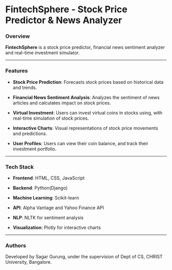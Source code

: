 # FintechSphere - Stock Price Predictor & News Analyzer

### Overview

**FintechSphere** is a stock price predictor, financial news sentiment analyzer and real-time investment simulator.

---

### Features

- **Stock Price Prediction**: Forecasts stock prices based on historical data and trends.

- **Financial News Sentiment Analysis**: Analyzes the sentiment of news articles and calculates impact on stock prices.

- **Virtual Investment**: Users can invest virtual coins in stocks using, with real-time simulation of stock prices.

- **Interactive Charts**: Visual representations of stock price movements and predictions.

- **User Profiles**: Users can view their coin balance, and track their investment portfolio.

---

### Tech Stack

- **Frontend**: HTML, CSS, JavaScript

- **Backend**: Python(Django)

- **Machine Learning**: Scikit-learn

- **API**: Alpha Vantage and Yahoo Finance API

- **NLP**: NLTK for sentiment analysis

- **Visualization**: Plotly for interactive charts

---

### Authors

Developed by Sagar Gurung, under the supervision of Dept of CS, CHRIST University, Bangalore.



